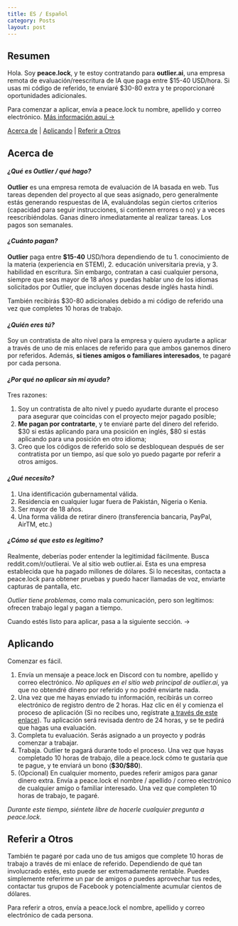 ```yaml
---
title: ES / Español
category: Posts
layout: post
---
```


## Resumen

Hola. Soy **peace.lock**, y te estoy contratando para **outlier.ai**, una empresa remota de evaluación/reescritura de IA que paga entre &#36;15-40 USD/hora. Si usas mi código de referido, te enviaré &#36;30-80 extra y te proporcionaré oportunidades adicionales.

Para comenzar a aplicar, envía a peace.lock tu nombre, apellido y correo electrónico. [Más información aquí →](#aplicando)

[Acerca de](#acerca-de) | [Aplicando](#aplicando) | [Referir a Otros](#referir-a-otros)

## Acerca de

#### ***¿Qué es Outlier / qué hago?***
**Outlier** es una empresa remota de evaluación de IA basada en web. Tus tareas dependen del proyecto al que seas asignado, pero generalmente estás generando respuestas de IA, evaluándolas según ciertos criterios (capacidad para seguir instrucciones, si contienen errores o no) y a veces reescribiéndolas. Ganas dinero inmediatamente al realizar tareas. Los pagos son semanales.

#### ***¿Cuánto pagan?***
**Outlier** paga entre **&#36;15-40** USD/hora dependiendo de tu 1. conocimiento de la materia (experiencia en STEM), 2. educación universitaria previa, y 3. habilidad en escritura. Sin embargo, contratan a casi cualquier persona, siempre que seas mayor de 18 años y puedas hablar uno de los idiomas solicitados por Outlier, que incluyen docenas desde inglés hasta hindi.

También recibirás &#36;30-80 adicionales debido a mi código de referido una vez que completes 10 horas de trabajo.

#### ***¿Quién eres tú?***
Soy un contratista de alto nivel para la empresa y quiero ayudarte a aplicar a través de uno de mis enlaces de referido para que ambos ganemos dinero por referidos. Además, **si tienes amigos o familiares interesados**, te pagaré por cada persona.

#### ***¿Por qué no aplicar sin mi ayuda?***
Tres razones:
1. Soy un contratista de alto nivel y puedo ayudarte durante el proceso para asegurar que coincidas con el proyecto mejor pagado posible;
2. **Me pagan por contratarte**, y te enviaré parte del dinero del referido. &#36;30 si estás aplicando para una posición en inglés, &#36;80 si estás aplicando para una posición en otro idioma;
3. Creo que los códigos de referido solo se desbloquean después de ser contratista por un tiempo, así que solo yo puedo pagarte por referir a otros amigos.

#### ***¿Qué necesito?***
1. Una identificación gubernamental válida.
2. Residencia en cualquier lugar fuera de Pakistán, Nigeria o Kenia.
3. Ser mayor de 18 años.
4. Una forma válida de retirar dinero (transferencia bancaria, PayPal, AirTM, etc.)

#### ***¿Cómo sé que esto es legítimo?***
Realmente, deberías poder entender la legitimidad fácilmente. Busca reddit.com/r/outlierai. Ve al sitio web outlier.ai. Esta es una empresa establecida que ha pagado millones de dólares. Si lo necesitas, contacta a peace.lock para obtener pruebas y puedo hacer llamadas de voz, enviarte capturas de pantalla, etc.

*Outlier tiene problemas*, como mala comunicación, pero son legítimos: ofrecen trabajo legal y pagan a tiempo.

Cuando estés listo para aplicar, pasa a la siguiente sección. →

## Aplicando

Comenzar es fácil.
1. Envía un mensaje a peace.lock en Discord con tu nombre, apellido y correo electrónico. *No apliques en el sitio web principal de outlier.ai*, ya que no obtendré dinero por referido y no podré enviarte nada.
2. Una vez que me hayas enviado tu información, recibirás un correo electrónico de registro dentro de 2 horas. Haz clic en él y comienza el proceso de aplicación (Si no recibes uno, regístrate [a través de este enlace](https://app.outlier.ai/expert/opportunities?utm_source=referral&referring_user=d3bf6092b1a733669e655ccf33e5ffd911818e6b86b4cc2b7e88b158e5294ff2741052fd3655d428ce07ec973568d167)). Tu aplicación será revisada dentro de 24 horas, y se te pedirá que hagas una evaluación.
3. Completa tu evaluación. Serás asignado a un proyecto y podrás comenzar a trabajar.
4. Trabaja. Outlier te pagará durante todo el proceso. Una vez que hayas completado 10 horas de trabajo, dile a peace.lock cómo te gustaría que te pague, y te enviará un bono (**&#36;30/&#36;80**).
5. (Opcional) En cualquier momento, puedes referir amigos para ganar dinero extra. Envía a peace.lock el nombre / apellido / correo electrónico de cualquier amigo o familiar interesado. Una vez que completen 10 horas de trabajo, te pagaré.

*Durante este tiempo, siéntete libre de hacerle cualquier pregunta a peace.lock.*

## Referir a Otros

También te pagaré por cada uno de tus amigos que complete 10 horas de trabajo a través de mi enlace de referido. Dependiendo de qué tan involucrado estés, esto puede ser extremadamente rentable. Puedes simplemente referirme un par de amigos *o* puedes aprovechar tus redes, contactar tus grupos de Facebook y potencialmente acumular cientos de dólares.

Para referir a otros, envía a peace.lock el nombre, apellido y correo electrónico de cada persona.